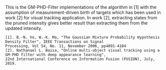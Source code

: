 This is the GM-PHD-Filter implementations of the algorithm in [1] with the assumption of measurement-driven birth of targets which
has been used in work [2] for visual tracking application. In work [2], extracting states from the pruned intensity gives better result than extracting them from the updated intensity.

```
[1]. B.-N. Vo, W.-K. Ma, "The Gaussian Mixture Probability Hypothesis Density Filter", IEEE Transactions on Signal
Processing, Vol 54, No. 11, November 2006, pp4091-4104
[2]. Nathanael L. Baisa, "Online multi-object visual tracking using a GM-PHD filter with deep appearance learning",
22nd International Conference on Information Fusion (FUSION), July, 2019.
```
